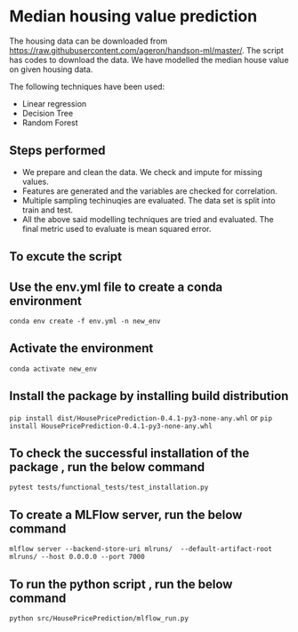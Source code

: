 # Median housing value prediction

The housing data can be downloaded from https://raw.githubusercontent.com/ageron/handson-ml/master/. The script has codes to download the data. We have modelled the median house value on given housing data.

The following techniques have been used:

 - Linear regression
 - Decision Tree
 - Random Forest

## Steps performed
 - We prepare and clean the data. We check and impute for missing values.
 - Features are generated and the variables are checked for correlation.
 - Multiple sampling techinuqies are evaluated. The data set is split into train and test.
 - All the above said modelling techniques are tried and evaluated. The final metric used to evaluate is mean squared error.

## To excute the script

## Use the env.yml file to create a conda environment
`conda env create -f env.yml -n new_env`

## Activate the environment
`conda activate new_env`

## Install the package by installing build distribution
` pip install dist/HousePricePrediction-0.4.1-py3-none-any.whl ` or `pip install HousePricePrediction-0.4.1-py3-none-any.whl`

## To check the successful installation of the package , run the below command
` pytest tests/functional_tests/test_installation.py `


## To create a MLFlow server, run the below command
`mlflow server --backend-store-uri mlruns/  --default-artifact-root mlruns/ --host 0.0.0.0 --port 7000 `

## To run the python script , run the below command
`python src/HousePricePrediction/mlflow_run.py`
